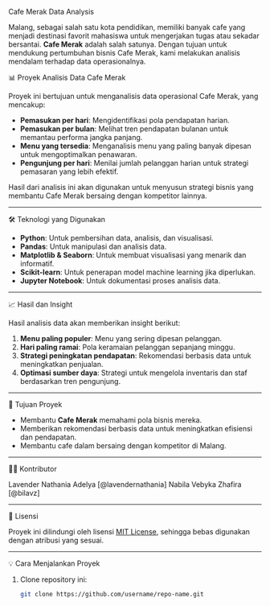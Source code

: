 Cafe Merak Data Analysis

Malang, sebagai salah satu kota pendidikan, memiliki banyak cafe yang menjadi destinasi favorit mahasiswa untuk mengerjakan tugas atau sekadar bersantai. **Cafe Merak** adalah salah satunya. Dengan tujuan untuk mendukung pertumbuhan bisnis Cafe Merak, kami melakukan analisis mendalam terhadap data operasionalnya.

📊 Proyek Analisis Data Cafe Merak

Proyek ini bertujuan untuk menganalisis data operasional Cafe Merak, yang mencakup:
- **Pemasukan per hari**: Mengidentifikasi pola pendapatan harian.
- **Pemasukan per bulan**: Melihat tren pendapatan bulanan untuk memantau performa jangka panjang.
- **Menu yang tersedia**: Menganalisis menu yang paling banyak dipesan untuk mengoptimalkan penawaran.
- **Pengunjung per hari**: Menilai jumlah pelanggan harian untuk strategi pemasaran yang lebih efektif.

Hasil dari analisis ini akan digunakan untuk menyusun strategi bisnis yang membantu Cafe Merak bersaing dengan kompetitor lainnya.

---

🛠️ Teknologi yang Digunakan

- **Python**: Untuk pembersihan data, analisis, dan visualisasi.
- **Pandas**: Untuk manipulasi dan analisis data.
- **Matplotlib & Seaborn**: Untuk membuat visualisasi yang menarik dan informatif.
- **Scikit-learn**: Untuk penerapan model machine learning jika diperlukan.
- **Jupyter Notebook**: Untuk dokumentasi proses analisis data.

---

📈 Hasil dan Insight

Hasil analisis data akan memberikan insight berikut:
1. **Menu paling populer**: Menu yang sering dipesan pelanggan.
2. **Hari paling ramai**: Pola keramaian pelanggan sepanjang minggu.
3. **Strategi peningkatan pendapatan**: Rekomendasi berbasis data untuk meningkatkan penjualan.
4. **Optimasi sumber daya**: Strategi untuk mengelola inventaris dan staf berdasarkan tren pengunjung.

---

🚀 Tujuan Proyek

- Membantu **Cafe Merak** memahami pola bisnis mereka.
- Memberikan rekomendasi berbasis data untuk meningkatkan efisiensi dan pendapatan.
- Membantu cafe dalam bersaing dengan kompetitor di Malang.

---

🧑‍💻 Kontributor

Lavender Nathania Adelya [@lavendernathania]
Nabila Vebyka Zhafira [@bilavz]

---

📝 Lisensi

Proyek ini dilindungi oleh lisensi [MIT License](LICENSE), sehingga bebas digunakan dengan atribusi yang sesuai.

---

💡 Cara Menjalankan Proyek

1. Clone repository ini:
   ```bash
   git clone https://github.com/username/repo-name.git

